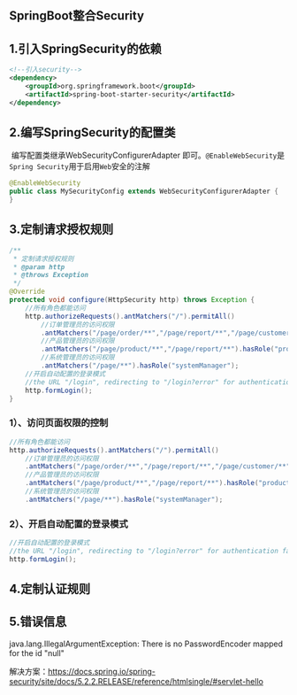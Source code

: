 ## SpringBoot整合Security

## 1.引入SpringSecurity的依赖

```xml
<!--引入security-->
<dependency>
    <groupId>org.springframework.boot</groupId>
    <artifactId>spring-boot-starter-security</artifactId>
</dependency>
```

## 2.编写SpringSecurity的配置类

​		编写配置类继承WebSecurityConfigurerAdapter 即可。`@EnableWebSecurity`是`Spring Security`用于启用`Web`安全的注解

```java
@EnableWebSecurity
public class MySecurityConfig extends WebSecurityConfigurerAdapter {
}
```

## 3.定制请求授权规则

```java
/**
 * 定制请求授权规则
 * @param http
 * @throws Exception
 */
@Override
protected void configure(HttpSecurity http) throws Exception {
    //所有角色都能访问
    http.authorizeRequests().antMatchers("/").permitAll()
        //订单管理员的访问权限
        .antMatchers("/page/order/**","/page/report/**","/page/customer/**").hasRole("orderManager")
        //产品管理员的访问权限
        .antMatchers("/page/product/**","/page/report/**").hasRole("productManager")
        //系统管理员的访问权限
        .antMatchers("/page/**").hasRole("systemManager");
    //开启自动配置的登录模式
    //the URL "/login", redirecting to "/login?error" for authentication failure.
    http.formLogin();
}
```

### 		1）、访问页面权限的控制

```java
//所有角色都能访问
http.authorizeRequests().antMatchers("/").permitAll()
    //订单管理员的访问权限
    .antMatchers("/page/order/**","/page/report/**","/page/customer/**").hasRole("orderManager")
    //产品管理员的访问权限
    .antMatchers("/page/product/**","/page/report/**").hasRole("productManager")
    //系统管理员的访问权限
    .antMatchers("/page/**").hasRole("systemManager");
```

### 		2）、开启自动配置的登录模式

```java
//开启自动配置的登录模式
//the URL "/login", redirecting to "/login?error" for authentication failure.
http.formLogin();
```

## 4.定制认证规则



## 5.错误信息

java.lang.IllegalArgumentException: There is no PasswordEncoder mapped for the id "null"

解决方案：https://docs.spring.io/spring-security/site/docs/5.2.2.RELEASE/reference/htmlsingle/#servlet-hello





